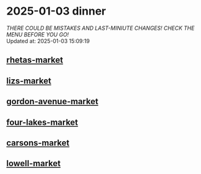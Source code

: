 # 2025-01-03 dinner  
*THERE COULD BE MISTAKES AND LAST-MINIUTE CHANGES! CHECK THE MENU BEFORE YOU GO!*  
Updated at: 2025-01-03 15:09:19  
## [rhetas-market](https://wisc-housingdining.nutrislice.com/menu/rhetas-market/dinner/2025-01-03)  
## [lizs-market](https://wisc-housingdining.nutrislice.com/menu/lizs-market/dinner/2025-01-03)  
## [gordon-avenue-market](https://wisc-housingdining.nutrislice.com/menu/gordon-avenue-market/dinner/2025-01-03)  
## [four-lakes-market](https://wisc-housingdining.nutrislice.com/menu/four-lakes-market/dinner/2025-01-03)  
## [carsons-market](https://wisc-housingdining.nutrislice.com/menu/carsons-market/dinner/2025-01-03)  
## [lowell-market](https://wisc-housingdining.nutrislice.com/menu/lowell-market/dinner/2025-01-03)  
  
